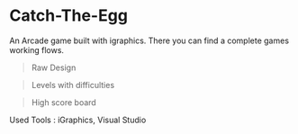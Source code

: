 # Catch-The-Egg
An Arcade game built with igraphics. There you can find a complete games working flows.

>Raw Design

>Levels with difficulties

>High score board

Used Tools : iGraphics, Visual Studio
